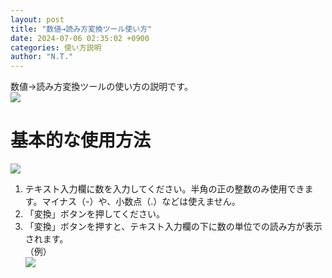 ```yaml
---
layout: post
title: "数値→読み方変換ツール使い方"
date: 2024-07-06 02:35:02 +0900
categories: 使い方説明
author: "N.T."
---
```


数値→読み方変換ツールの使い方の説明です。  
![](https://lh7-us.googleusercontent.com/docsz/AD_4nXfF6JeH-YXowrc9Ob5YFoHxK3K7EshjGgwjwOVmdXvUeRB1x4g5gcGqtquRAKgi4sElX34wB10stha32qEIDmif0ybVNK-GHTfYEYo7pneOZG7zYVQdClJs3K1S6gv1t5_ZauPdln4ULAmZw0DT_XH1bp97?key=rrd2Tq2bsw89veuYdcliWg)  
# 基本的な使用方法  
![](https://lh7-us.googleusercontent.com/docsz/AD_4nXdVUAju5_A368eVV0ZpalhH6puXow8G4xGKnsi6WneMW4fuFBk5G2aOlUTAkvLLi8HT5OkNH63rNjuMCZdO-gUCpVWj6TnVQ0pyupigxRqkXwAYHdKWGLU5P047SO4Af5v6OIJSIvtth3ZK_C5n5muOdR0?key=rrd2Tq2bsw89veuYdcliWg)  
1. テキスト入力欄に数を入力してください。半角の正の整数のみ使用できます。マイナス（-）や、小数点（.）などは使えません。  
2. 「変換」ボタンを押してください。  
3. 「変換」ボタンを押すと、テキスト入力欄の下に数の単位での読み方が表示されます。  
（例）  
![](https://lh7-us.googleusercontent.com/docsz/AD_4nXfgSNkFngpyD0kodd1-jU9xTMoqRFQN3a3LW5o3ti995W1Mvx9A-SbXOHtgyiRjG7VhM-C_poYBT6K0VZsJ2BPGdCmyLTHxLkbRGNe3GtxYHi6pxNa5y3KoutxW5ySLGCdOtgP524UIRtSs1-Qhr5cFGuU?key=rrd2Tq2bsw89veuYdcliWg)
